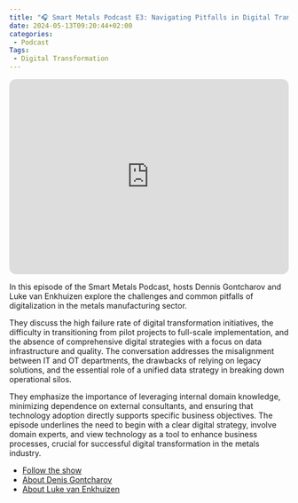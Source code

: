 ```yaml
---
title: "🎧 Smart Metals Podcast E3: Navigating Pitfalls in Digital Transformation for the Metals Industry"
date: 2024-05-13T09:20:44+02:00
categories:
 - Podcast
Tags:
 - Digital Transformation
---
```


<iframe style="border-radius:12px" src="https://open.spotify.com/embed/episode/0URimFu8VmIVMxQbcHAm1P?utm_source=generator" width="100%" height="352" frameBorder="0" allowfullscreen="" allow="autoplay; clipboard-write; encrypted-media; fullscreen; picture-in-picture" loading="lazy"></iframe>

In this episode of the Smart Metals Podcast, hosts Dennis Gontcharov and Luke van Enkhuizen explore the challenges and common pitfalls of digitalization in the metals manufacturing sector. 

They discuss the high failure rate of digital transformation initiatives, the difficulty in transitioning from pilot projects to full-scale implementation, and the absence of comprehensive digital strategies with a focus on data infrastructure and quality. The conversation addresses the misalignment between IT and OT departments, the drawbacks of relying on legacy solutions, and the essential role of a unified data strategy in breaking down operational silos. 

They emphasize the importance of leveraging internal domain knowledge, minimizing dependence on external consultants, and ensuring that technology adoption directly supports specific business objectives. The episode underlines the need to begin with a clear digital strategy, involve domain experts, and view technology as a tool to enhance business processes, crucial for successful digital transformation in the metals industry.

* [Follow the show](https://smartmetals.transistor.fm/)
* [About Denis Gontcharov](https://gontcharov.eu/)
* [About Luke van Enkhuizen](https://vanenkhuizen.com/)
